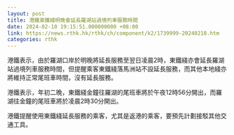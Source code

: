 ```yaml
---
layout: post
title: 港鐵東鐵綫明晚會延長羅湖站過境列車服務時間
date: 2024-02-10 19:15:51.000000000 +08:00
link: https://news.rthk.hk/rthk/ch/component/k2/1739999-20240210.htm
categories: rthk
---
```


港鐵表示，由於羅湖口岸於明晚將延長服務至翌日凌晨2時，東鐵綫亦會延長羅湖站過境列車服務時間，但提醒乘客東鐵綫落馬洲站不設延長服務，而其他本地綫亦將維持正常尾班車時間，沒有延長服務。

港鐵表示，年初二晚，東鐵綫金鐘往羅湖的尾班車將於午夜12時56分開出，而羅湖往金鐘的尾班車將於凌晨2時30分開出。

港鐵提醒使用東鐵綫延長服務的乘客，尤其是返港的乘客，要預先計劃接駁其他交通工具。
